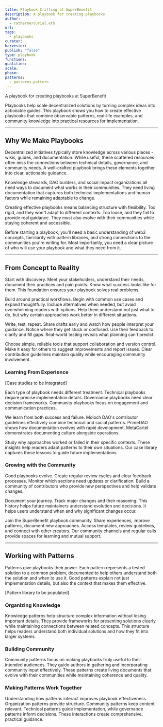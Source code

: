 ```yaml
---
title: Playbook Crafting at SuperBenefit
description: A playbook for creating playbooks
author:
  - rathermercurial.eth
url: 
tags:
  - playbooks
curator: 
harvester: 
publish: "false"
type: playbook
functions: 
qualities: 
scale: 
phase: 
patterns:
  - patterns-pattern
---
```


A playbook for creating playbooks at SuperBenefit

Playbooks help scale decentralized solutions by turning complex ideas into actionable guides. This playbook shows you how to create effective playbooks that combine observable patterns, real-life examples, and community knowledge into practical resources for implementation.

---

## Why We Make Playbooks

Decentralized initiatives typically store knowledge across various places - wikis, guides, and documentation. While useful, these scattered resources often miss the connections between technical details, governance, and community needs. A well-crafted playbook brings these elements together into clear, actionable guidance.

Knowledge stewards, DAO builders, and social impact organizations all need ways to document what works in their communities. They need living documentation that captures both technical implementations and human factors while remaining adaptable to change.

Creating effective playbooks means balancing structure with flexibility. Too rigid, and they won't adapt to different contexts. Too loose, and they fail to provide real guidance. They must also evolve with their communities while staying coherent and accessible.

Before starting a playbook, you'll need a basic understanding of web3 concepts, familiarity with pattern libraries, and strong connections to the communities you're writing for. Most importantly, you need a clear picture of who will use your playbook and what they need from it.

---

## From Concept to Reality

Start with discovery. Meet your stakeholders, understand their needs, document their practices and pain points. Know what success looks like for them. This foundation ensures your playbook solves real problems.

Build around practical workflows. Begin with common use cases and expand thoughtfully. Include alternatives when needed, but avoid overwhelming readers with options. Help them understand not just what to do, but why certain approaches work better in different situations.

Write, test, repeat. Share drafts early and watch how people interpret your guidance. Notice where they get stuck or confused. Use their feedback to clarify and fill gaps. Real-world testing reveals what planning can't predict.

Choose simple, reliable tools that support collaboration and version control. Make it easy for others to suggest improvements and report issues. Clear contribution guidelines maintain quality while encouraging community involvement.

### Learning From Experience

[Case studies to be integrated]

Each type of playbook needs different treatment. Technical playbooks require precise implementation details. Governance playbooks need clear decision frameworks. Community playbooks focus on engagement and communication practices.

We learn from both success and failure. Moloch DAO's contributor guidelines effectively combine technical and social patterns. PrimeDAO shows how documentation evolves with rapid development. MetaCartel demonstrates documenting culture alongside operations.

Study why approaches worked or failed in their specific contexts. These insights help readers adapt patterns to their own situations. Our case library captures these lessons to guide future implementations.

### Growing with the Community

Good playbooks evolve. Create regular review cycles and clear feedback processes. Monitor which sections need updates or clarification. Build a community of contributors who provide new perspectives and help validate changes.

Document your journey. Track major changes and their reasoning. This history helps future maintainers understand evolution and decisions. It helps users understand when and why significant changes occur.

Join the SuperBenefit playbook community. Share experiences, improve patterns, document new approaches. Access templates, review guidelines, and connect with other creators. Our community channels and regular calls provide spaces for learning and mutual support.

---

## Working with Patterns

Patterns give playbooks their power. Each pattern represents a tested solution to a common problem, documented to help others understand both the solution and when to use it. Good patterns explain not just implementation details, but also the context that makes them effective.

[Pattern library to be populated]

### Organizing Knowledge
Knowledge patterns help structure complex information without losing important details. They provide frameworks for presenting solutions clearly while maintaining connections between related concepts. This structure helps readers understand both individual solutions and how they fit into larger systems.

### Building Community
Community patterns focus on making playbooks truly useful to their intended audiences. They guide authors in gathering and incorporating community input effectively. These patterns create living documents that evolve with their communities while maintaining coherence and quality.

### Making Patterns Work Together
Understanding how patterns interact improves playbook effectiveness. Organization patterns provide structure. Community patterns keep content relevant. Technical patterns guide implementation, while governance patterns inform decisions. These interactions create comprehensive, practical guidance.